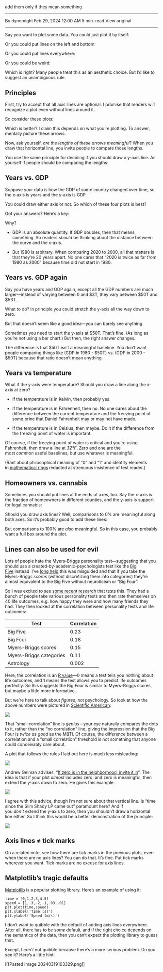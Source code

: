 # 

add them only if they mean something

---

By dynomight
Feb 29, 2024 12:00 AM
5 min. read
View original

---

Say you want to plot some data. You could just plot it by itself:

Or you could put lines on the left and bottom:

Or you could put lines everywhere:

Or you could be weird:

Which is right? Many people treat this as an aesthetic choice. But I’d like to suggest an unambiguous rule.

## Principles

First, try to accept that all axis lines are optional. I promise that readers will recognize a plot even without lines around it.

So consider these plots:

Which is better? I claim this depends on what you’re plotting. To answer, mentally picture these arrows:

Now, ask yourself, _are the lengths of these arrows meaningful_? When you draw that horizontal line, you invite people to compare those lengths.

You use the same principle for deciding if you should draw a y-axis line. As yourself if people should be comparing the lengths:

## Years vs. GDP

Suppose your data is how the GDP of some country changed over time, so the x-axis is years and the y-axis is GDP.

You could draw either axis or not. So which of these four plots is best?

Got your answers? Here’s a key:

Why?

- GDP is an absolute quantity. If GDP doubles, then that means something. So readers _should_ be thinking about the distance between the curve and the x-axis.
    
- But 1980 is arbitrary. When comparing 2020 to 2000, all that matters is that they’re 20 years apart. No one cares that “2020 is twice as far from 1980 as 2000” because time did not start in 1980.
    

## Years vs. GDP again

Say you have years and GDP again, except all the GDP numbers are much larger—instead of varying between 0 and $3T, they vary between $50T and $53T.

What to do? In principle you could stretch the y-axis all the way down to zero.

But that doesn’t seem like a good idea—you can barely see anything.

Sometimes you need to start the y-axis at $50T. That’s fine. (As long as you’re not using a bar chart.) But then, the right answer changes.

The difference is that $50T isn’t a meaningful baseline. You don’t want people comparing things like (GDP in 1980 - $50T) vs. (GDP in 2000 - $50T) because that ratio doesn’t mean anything.

## Years vs temperature

What if the y-axis were temperature? Should you draw a line along the x-axis at zero?

- If the temperature is in Kelvin, then probably yes.
    
- If the temperature is in Fahrenheit, then no. No one cares about the difference between the current temperature and the freezing point of some brine that Daniel Fahrenheit may or may not have made.
    
- If the temperature is in Celsius, then maybe. Do it if the difference from the freezing point of water is important.
    

Of course, if the freezing point of water is critical and you’re using Fahrenheit, then draw a line at _32°F_. Zero and one are the most _common_ useful baselines, but use whatever is meaningful.

(Rant about philosophical meaning of “0” and “1” and identity elements in [mathematical rings](https://en.wikipedia.org/wiki/Ring_(mathematics)) redacted at strenuous insistence of test reader.)

## Homeowners vs. cannabis

Sometimes you should put lines at the ends of axes, too. Say the x-axis is the fraction of homeowners in different counties, and the y-axis is support for legal cannabis:

Should you draw axis lines? Well, comparisons to 0% are meaningful along both axes. So it’s probably good to add these lines:

But comparisons to 100% are _also_ meaningful. So in this case, you probably want a full box around the plot.

## Lines can also be used for evil

Lots of people hate the Myers-Briggs personality test—suggesting that you should use a created-by-academic-psychologists test like the [Big Five](https://en.wikipedia.org/wiki/Big_Five_personality_traits) instead. I’ve [long held](https://dynomight.net/in-defense-of-myers-briggs.html) this was misguided and that if you take the Myers-Briggs _scores_ (without discretizing them into categories) they’re almost equivalent to the Big Five without neuroticism or “Big Four”.

So I was excited to see [some recent research](https://www.clearerthinking.org/post/how-accurate-are-popular-personality-test-frameworks-at-predicting-life-outcomes-a-detailed-investi) that tests this. They had a bunch of people take various personality tests and then rate themselves on 40 life outcomes, e.g. how happy they were and how many friends they had. They then looked at the correlation between personality tests and life outcomes:

|Test|Correlation|
|---|---|
|Big Five|0.23|
|Big Four|0.18|
|Myers-Briggs scores|0.15|
|Myers-Briggs categories|0.11|
|Astrology|0.002|

Here, the correlation is an [R value](https://en.wikipedia.org/wiki/Coefficient_of_determination)—0 means a test tells you nothing about life outcomes, and 1 means the test allows you to predict life outcomes perfectly. So this suggests the Big Four is similar to Myers-Briggs scores, but maybe a little more informative.

But we’re here to talk about _figures_, not psychology. So look at how the above numbers were pictured in [Scientific American](https://www.scientificamerican.com/article/personality-tests-arent-all-the-same-some-work-better-than-others/):

![](https://dynomight.net/img/axes/sciam.png)

That “small correlation” line is _genius_—your eye naturally compares the dots to it, rather than the “no correlation” line, giving the impression that the Big Four is _twice as good_ as the MBTI. Of course, the difference between a correlation and a “small correlation” threshold is not something that anyone could conceivably care about.

A plot that follows the rules I laid out here is much less misleading:

![](https://dynomight.net/img/axes/sciam_noline.png)

Andrew Gelman advises, “[If zero is in the neighborhood, invite it in](https://statmodeling.stat.columbia.edu/2021/12/17/graphing-advice-if-zero-is-in-the-neighborhood-invite-it-in/)”. The idea is that if your plot _almost_ includes zero, and zero is meaningful, then extend the y-axis down to zero. He gives this example:

![](https://dynomight.net/img/axes/invite_trim.png)

I agree with this advice, though I’m not sure about that vertical line. Is “time since the Slim Shady LP came out” paramount here? And if you _don’t_ extend the y-axis to zero, then you shouldn’t draw a horizontal line either. So I think this would be a better demonstration of the principle:

![](https://dynomight.net/img/axes/invite4_trim.png)

## Axis lines ≠ tick marks

On a related note, see how there are tick marks in the previous plots, even when there are no axis lines? You can do that. It’s fine. Put tick marks wherever you want. Tick marks are no excuse for axis lines.

## Matplotlib’s tragic defaults

[Matplotlib](https://matplotlib.org/) is a popular plotting library. Here’s an example of using it:

```
time = [0,1,2,3,4,5]
speed = [1,.3,.2,.1,.03,.01]
plt.plot(time,speed)
plt.xlabel('Time (s)')
plt.ylabel('Speed (m/s)')
```

I don’t want to quibble with the default of adding axis lines everywhere. After all, there has to be _some_ default, and if the right choice depends on the semantics of the data, then you can’t expect the plotting library to guess that.

Except, I _can’t_ not quibble because there’s a more serious problem. Do you see it? Here’s a little hint:


![[Pasted image 20240319103329.png]]
